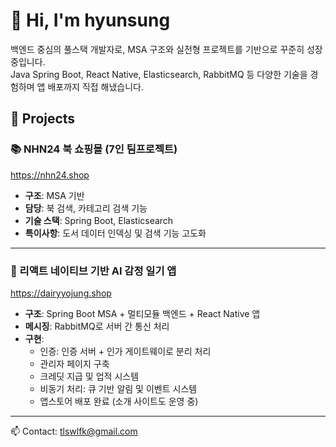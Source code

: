 # 👋 Hi, I'm hyunsung

백엔드 중심의 풀스택 개발자로, MSA 구조와 실전형 프로젝트를 기반으로 꾸준히 성장 중입니다.  
Java Spring Boot, React Native, Elasticsearch, RabbitMQ 등 다양한 기술을 경험하며 앱 배포까지 직접 해냈습니다.




## 🧩 Projects

### 📚 NHN24 북 쇼핑몰 (7인 팀프로젝트)
https://nhn24.shop
- **구조**: MSA 기반
- **담당**: 북 검색, 카테고리 검색 기능
- **기술 스택**: Spring Boot, Elasticsearch
- **특이사항**: 도서 데이터 인덱싱 및 검색 기능 고도화

---

### 📱 리액트 네이티브 기반 AI 감정 일기 앱
https://dairyyojung.shop
- **구조**: Spring Boot MSA + 멀티모듈 백엔드 + React Native 앱
- **메시징**: RabbitMQ로 서버 간 통신 처리
- **구현**:
  - 인증: 인증 서버 + 인가 게이트웨이로 분리 처리
  - 관리자 페이지 구축
  - 크레딧 지급 및 업적 시스템
  - 비동기 처리: 큐 기반 알림 및 이벤트 시스템
  - 앱스토어 배포 완료 (소개 사이트도 운영 중)

---


📫 Contact: tlswlfk@gmail.com
